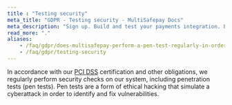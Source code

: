 ```yaml
---
title : "Testing security"
meta_title: "GDPR - Testing security - MultiSafepay Docs"
meta_description: "Sign up. Build and test your payments integration. Explore our products and services. Use our API Reference, SDKs, and wrappers. Get support."
read_more: "."
aliases:
    - /faq/gdpr/does-multisafepay-perform-a-pen-test-regularly-in-order-to-test-security-measures
    - /faq/gdpr/testing-security
---
```


In accordance with our [PCI DSS](/faq/general/multisafepay-glossary/#payment-card-industry-data-security-standard-pci-dss) certification and other obligations, we regularly perform security checks on our system, including penetration tests (pen tests). Pen tests are a form of ethical hacking that simulate a cyberattack in order to identify and fix vulnerabilities.
